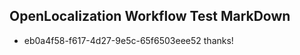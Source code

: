 ## OpenLocalization Workflow Test MarkDown
* eb0a4f58-f617-4d27-9e5c-65f6503eee52 thanks!

<!--HONumber=Jul16_HO3-->


